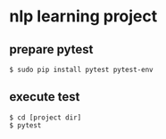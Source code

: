 # nlp learning project

## prepare pytest
```
$ sudo pip install pytest pytest-env
```

## execute test
```
$ cd [project dir]
$ pytest
```
